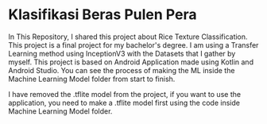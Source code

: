 # Klasifikasi Beras Pulen Pera

In This Repository, I shared this project about Rice Texture Classification. This project is a final project for my bachelor's degree. 
I am using a Transfer Learning method using InceptionV3 with the Datasets that I gather by myself. 
This project is based on Android Application made using Kotlin and Android Studio. 
You can see the process of making the ML inside the Machine Learning Model folder from start to finish.

I have removed the .tflite model from the project, if you want to use the application, you need to make a .tflite model first using the code inside Machine Learning Model folder.
